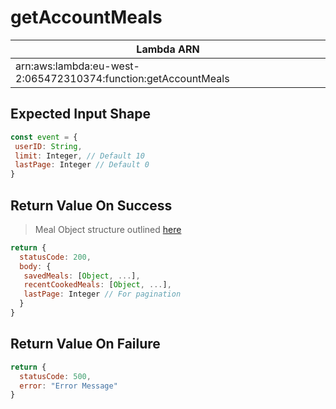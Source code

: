 # getAccountMeals

| Lambda ARN                                                     |
| -------------------------------------------------------------- |
| arn:aws:lambda:eu-west-2:065472310374:function:getAccountMeals |

 ## Expected Input Shape
 ```javascript
const event = {
  userID: String,
  limit: Integer, // Default 10
  lastPage: Integer // Default 0
}
 ```
 

 ## Return Value On Success

> Meal Object structure outlined [here](../neptune/neptune_design.md#node-properties)

```javascript
return {
  statusCode: 200,
  body: {
   savedMeals: [Object, ...],
   recentCookedMeals: [Object, ...],
   lastPage: Integer // For pagination
  }
}
```

## Return Value On Failure
```javascript
return {
  statusCode: 500,
  error: "Error Message"
}
```
 
